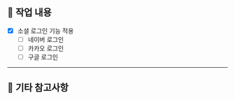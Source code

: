 ## 📝 작업 내용

- [x] 소셜 로그인 기능 적용
    - [ ] 네이버 로그인
    - [ ] 카카오 로그인
    - [ ] 구글 로그인

---

## 💬 기타 참고사항

<!-- 리뷰어가 참고하면 좋을 추가 내용이 있다면 작성해주세요 -->
